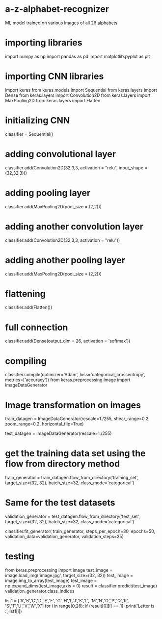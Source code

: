 # a-z-alphabet-recognizer
ML model trained on various images of all 26 alphabets 
# importing libraries
import numpy as np
import pandas as pd
import matplotlib.pyplot as plt
# importing CNN libraries
import keras
from keras.models import Sequential 
from keras.layers import Dense
from keras.layers import Convolution2D
from keras.layers import MaxPooling2D
from keras.layers import Flatten

# initializing CNN
classifier = Sequential()
# adding convolutional layer
classifier.add(Convolution2D(32,3,3, activation = "relu", input_shape = (32,32,3)))
# adding pooling layer
classifier.add(MaxPooling2D(pool_size = (2,2)))
# adding another convolution layer
classifier.add(Convolution2D(32,3,3, activation = "relu"))
# adding another pooling layer
classifier.add(MaxPooling2D(pool_size = (2,2)))
# flattening
classifier.add(Flatten())
# full connection
classifier.add(Dense(output_dim = 26, activation = 'softmax'))
# compiling
classifier.compile(optimizer='Adam', loss='categorical_crossentropy', metrics=['accuracy'])
from keras.preprocessing.image import ImageDataGenerator

# Image transformation on images
train_datagen = ImageDataGenerator(rescale=1./255,
                                   shear_range=0.2,
                                   zoom_range=0.2,
                                   horizontal_flip=True)


test_datagen = ImageDataGenerator(rescale=1./255)

#  get the training data set using the flow from directory method
train_generator = train_datagen.flow_from_directory('training_set',
                                          target_size=(32, 32),
                                          batch_size=32,
                                          class_mode='categorical')

# Same for the test datasets
validation_generator = test_datagen.flow_from_directory('test_set',
                                        target_size=(32, 32),
                                        batch_size=32,
                                        class_mode='categorical')

classifier.fit_generator(
        train_generator,
        steps_per_epoch=30,
        epochs=50,
        validation_data=validation_generator,
        validation_steps=25)

# testing
from keras.preprocessing import image
test_image = image.load_img('image.jpg', target_size=(32, 32))
test_image = image.img_to_array(test_image)
test_image = np.expand_dims(test_image,axis = 0)
result = classifier.predict(test_image)
validation_generator.class_indices

list1 = ['A','B','C','D','E','F',
         'G','H','I','J','K','L',
         'M','N','O','P','Q','R',
         'S','T','U','V','W','X']
for i in range(0,26):
    if (result[0][i] == 1):
        print('Letter is :',list1[i])
    
